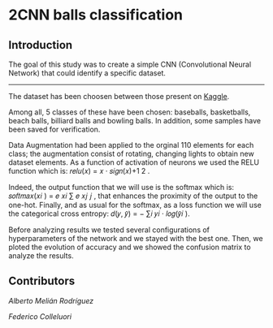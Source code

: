 <h1>2CNN balls classification</h1>
<h2>Introduction</h2>
<p>The goal of this study was to create a simple CNN (Convolutional Neural Network) that could identify a specific dataset. </p>
<hr>
<p>The dataset has been choosen between those present on <a href="https://www.kaggle.com/">Kaggle</a>.

Among all, 5 classes of these have been chosen: baseballs, basketballs, beach balls, billiard balls and bowling balls. In addition, some samples have been saved for verification.

  Data Augmentation had been applied to the orginal 110 elements for each class; the augmentation consist of rotating, changing lights to obtain new dataset elements. As a function of activation of neurons we used the RELU function which is: 
𝑟𝑒𝑙𝑢(𝑥) = 𝑥 · 𝑠𝑖𝑔𝑛(𝑥)+1 2 .

 Indeed, the output function that we will use is the softmax which is: 𝑠𝑜𝑓𝑡𝑚𝑎𝑥(𝑥𝑖 ) = 𝑒 𝑥𝑖 ∑ 𝑒 𝑥𝑗 𝑗 , that enhances the proximity of the output to the one-hot. Finally, and as usual for the softmax, as a loss function we will use the categorical cross entropy: 𝑑(𝑦, 𝑦̂) = − ∑𝑖 𝑦𝑖 · 𝑙𝑜𝑔(𝑦̂𝑖 ).

  Before analyzing results we tested several configurations of hyperparameters of the network and we stayed with the best one. Then, we ploted the evolution of accuracy and we showed the confusion matrix to analyze the results.</p>
 
 <h2>Contributors</h2>
 <p><em>Alberto Melián Rodríguez</em></p>
 <p><em>Federico Colleluori</em></p>
